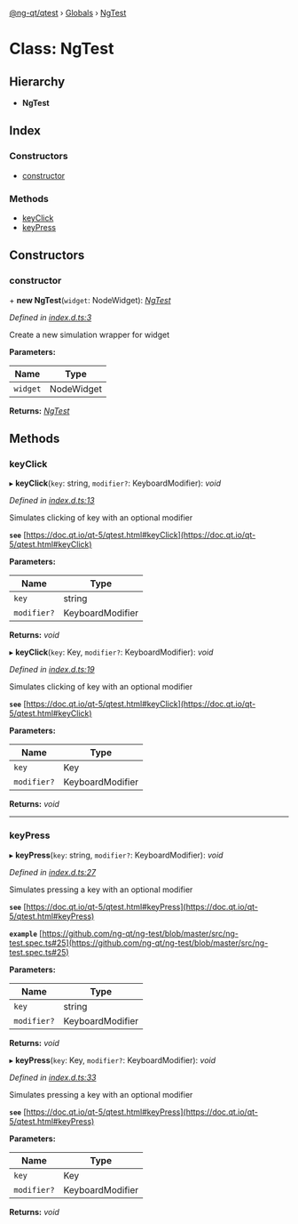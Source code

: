 [@ng-qt/qtest](../README.md) › [Globals](../globals.md) › [NgTest](ngtest.md)

# Class: NgTest

## Hierarchy

* **NgTest**

## Index

### Constructors

* [constructor](ngtest.md#constructor)

### Methods

* [keyClick](ngtest.md#keyclick)
* [keyPress](ngtest.md#keypress)

## Constructors

###  constructor

\+ **new NgTest**(`widget`: NodeWidget): *[NgTest](ngtest.md)*

*Defined in [index.d.ts:3](https://github.com/ng-qt/ng-test/blob/b5e2458/index.d.ts#L3)*

Create a new simulation wrapper for widget

**Parameters:**

Name | Type |
------ | ------ |
`widget` | NodeWidget |

**Returns:** *[NgTest](ngtest.md)*

## Methods

###  keyClick

▸ **keyClick**(`key`: string, `modifier?`: KeyboardModifier): *void*

*Defined in [index.d.ts:13](https://github.com/ng-qt/ng-test/blob/b5e2458/index.d.ts#L13)*

Simulates clicking of key with an optional modifier

**`see`** [https://doc.qt.io/qt-5/qtest.html#keyClick](https://doc.qt.io/qt-5/qtest.html#keyClick)

**Parameters:**

Name | Type |
------ | ------ |
`key` | string |
`modifier?` | KeyboardModifier |

**Returns:** *void*

▸ **keyClick**(`key`: Key, `modifier?`: KeyboardModifier): *void*

*Defined in [index.d.ts:19](https://github.com/ng-qt/ng-test/blob/b5e2458/index.d.ts#L19)*

Simulates clicking of key with an optional modifier

**`see`** [https://doc.qt.io/qt-5/qtest.html#keyClick](https://doc.qt.io/qt-5/qtest.html#keyClick)

**Parameters:**

Name | Type |
------ | ------ |
`key` | Key |
`modifier?` | KeyboardModifier |

**Returns:** *void*

___

###  keyPress

▸ **keyPress**(`key`: string, `modifier?`: KeyboardModifier): *void*

*Defined in [index.d.ts:27](https://github.com/ng-qt/ng-test/blob/b5e2458/index.d.ts#L27)*

Simulates pressing a key with an optional modifier

**`see`** [https://doc.qt.io/qt-5/qtest.html#keyPress](https://doc.qt.io/qt-5/qtest.html#keyPress)

**`example`** [https://github.com/ng-qt/ng-test/blob/master/src/ng-test.spec.ts#25](https://github.com/ng-qt/ng-test/blob/master/src/ng-test.spec.ts#25)

**Parameters:**

Name | Type |
------ | ------ |
`key` | string |
`modifier?` | KeyboardModifier |

**Returns:** *void*

▸ **keyPress**(`key`: Key, `modifier?`: KeyboardModifier): *void*

*Defined in [index.d.ts:33](https://github.com/ng-qt/ng-test/blob/b5e2458/index.d.ts#L33)*

Simulates pressing a key with an optional modifier

**`see`** [https://doc.qt.io/qt-5/qtest.html#keyPress](https://doc.qt.io/qt-5/qtest.html#keyPress)

**Parameters:**

Name | Type |
------ | ------ |
`key` | Key |
`modifier?` | KeyboardModifier |

**Returns:** *void*
